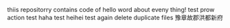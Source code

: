 thiis repositorry contains code of hello word about eveny thing!
test prow action
test haha
test heihei
test again
delete duplicate files
豫章故郡洪都新府